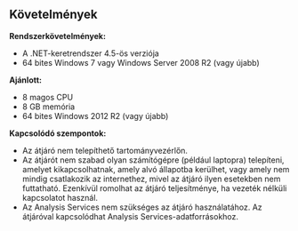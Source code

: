 ## <a name="requirements"></a>Követelmények
**Rendszerkövetelmények:**

* A .NET-keretrendszer 4.5-ös verziója
* 64 bites Windows 7 vagy Windows Server 2008 R2 (vagy újabb)

**Ajánlott:**

* 8 magos CPU
* 8 GB memória
* 64 bites Windows 2012 R2 (vagy újabb)

**Kapcsolódó szempontok:**

* Az átjáró nem telepíthető tartományvezérlőn.
* Az átjárót nem szabad olyan számítógépre (például laptopra) telepíteni, amelyet kikapcsolhatnak, amely alvó állapotba kerülhet, vagy amely nem mindig csatlakozik az internethez, mivel az átjáró ilyen esetekben nem futtatható. Ezenkívül romolhat az átjáró teljesítménye, ha vezeték nélküli kapcsolatot használ.
* Az Analysis Services nem szükséges az átjáró használatához. Az átjáróval kapcsolódhat Analysis Services-adatforrásokhoz.

